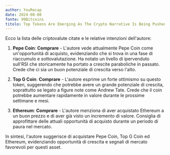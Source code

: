 ```yaml
---
author: YouRecap
date: 2024-08-08
fonte: 99Bitcoins
titolo: Top Tokens Are Emerging As The Crypto Narrative Is Being Pushed!
---
```


Ecco la lista delle criptovalute citate e le relative intenzioni dell'autore:

1. **Pepe Coin**: **Comprare** - L'autore vede attualmente Pepe Coin come un'opportunità di acquisto, evidenziando che si trova in una fase di riaccumulo e sottovalutazione. Ha notato un livello di ipervenduto sull'RSI che storicamente ha portato a crescite paraboliche in passato. Crede che ci sia un buon potenziale di crescita verso l'alto.

2. **Top G Coin**: **Comprare** - L'autore esprime un forte ottimismo su questo token, suggerendo che potrebbe avere un grande potenziale di crescita, soprattutto se legato a figure note come Andrew Tate. Crede che il coin potrebbe aumentare rapidamente in valore durante le prossime settimane e mesi.

3. **Ethereum**: **Comprare** - L'autore menziona di aver acquistato Ethereum a un buon prezzo e di aver già visto un incremento di valore. Consiglia di approfittare delle attuali opportunità di acquisto durante un periodo di paura nel mercato.

In sintesi, l'autore suggerisce di acquistare Pepe Coin, Top G Coin ed Ethereum, evidenziando opportunità di crescita e segnali di mercato favorevoli per questi asset.
